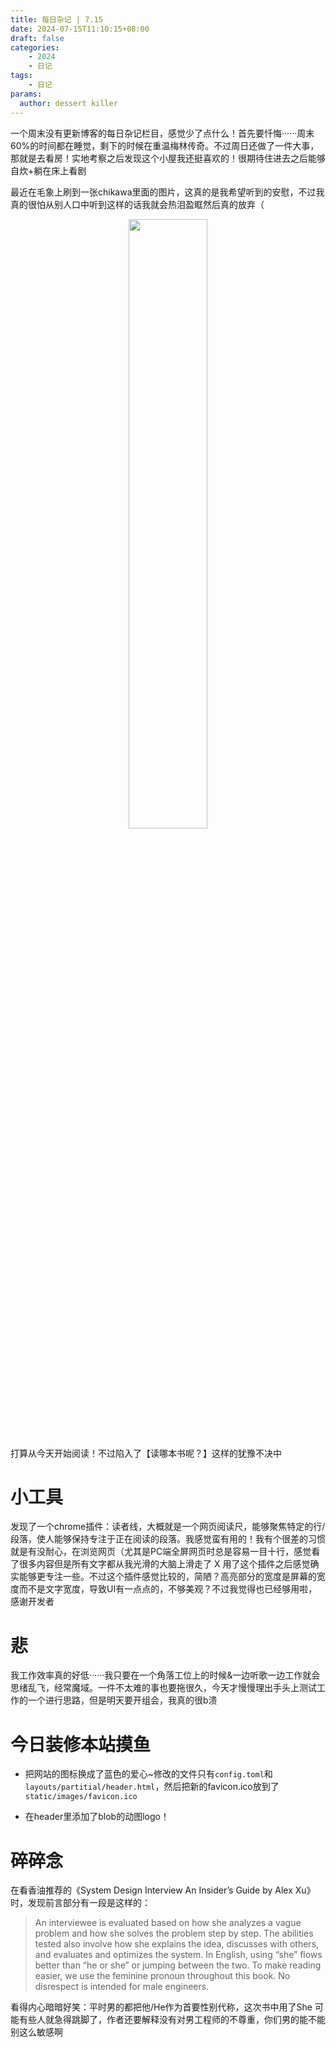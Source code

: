 ```yaml
---
title: 每日杂记 | 7.15
date: 2024-07-15T11:10:15+08:00
draft: false
categories: 
    - 2024
    - 日记
tags:
    - 日记
params:
  author: dessert killer
---
```


一个周末没有更新博客的每日杂记栏目，感觉少了点什么！首先要忏悔······周末60%的时间都在睡觉，剩下的时候在重温梅林传奇。不过周日还做了一件大事，那就是去看房！实地考察之后发现这个小屋我还挺喜欢的！很期待住进去之后能够自炊+躺在床上看剧

最近在毛象上刷到一张chikawa里面的图片，这真的是我希望听到的安慰，不过我真的很怕从别人口中听到这样的话我就会热泪盈眶然后真的放弃（



<center><img src="https://pic.imgdb.cn/item/6694be67d9c307b7e907bf35.png?size=128" width="50%" /></center>




打算从今天开始阅读！不过陷入了【读哪本书呢？】这样的犹豫不决中

# 小工具

发现了一个chrome插件：读者线，大概就是一个网页阅读尺，能够聚焦特定的行/段落，使人能够保持专注于正在阅读的段落。我感觉蛮有用的！我有个很差的习惯就是有没耐心，在浏览网页（尤其是PC端全屏网页时总是容易一目十行，感觉看了很多内容但是所有文字都从我光滑的大脑上滑走了 X 用了这个插件之后感觉确实能够更专注一些。不过这个插件感觉比较的，简陋？高亮部分的宽度是屏幕的宽度而不是文字宽度，导致UI有一点点的，不够美观？不过我觉得也已经够用啦，感谢开发者



# 悲

我工作效率真的好低······我只要在一个角落工位上的时候&一边听歌一边工作就会思绪乱飞，经常魔域。一件不太难的事也要拖很久，今天才慢慢理出手头上测试工作的一个进行思路，但是明天要开组会，我真的很b溃

# 今日装修本站摸鱼

- 把网站的图标换成了蓝色的爱心~修改的文件只有`config.toml`和`layouts/partitial/header.html`，然后把新的favicon.ico放到了`static/images/favicon.ico`

- 在header里添加了blob的动图logo！
  
# 碎碎念

在看香油推荐的《System Design Interview An Insider’s Guide by Alex Xu》时，发现前言部分有一段是这样的：
> An interviewee is evaluated based on how she analyzes a vague problem and how
> she solves the problem step by step. The abilities tested also involve how she explains the
> idea, discusses with others, and evaluates and optimizes the system. In English, using “she”
> flows better than “he or she” or jumping between the two. To make reading easier, we use the
> feminine pronoun throughout this book. No disrespect is intended for male engineers.

看得内心暗暗好笑：平时男的都把他/He作为首要性别代称，这次书中用了She 可能有些人就急得跳脚了，作者还要解释没有对男工程师的不尊重，你们男的能不能别这么敏感啊